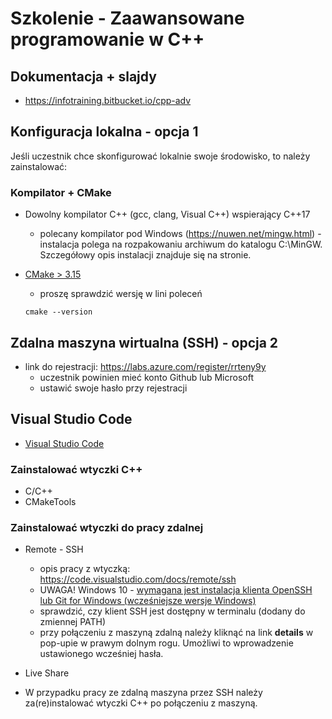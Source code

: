 # Szkolenie - Zaawansowane programowanie w C++ #

## Dokumentacja + slajdy

* https://infotraining.bitbucket.io/cpp-adv

## Konfiguracja lokalna - opcja 1

Jeśli uczestnik chce skonfigurować lokalnie swoje środowisko, to należy zainstalować:

### Kompilator + CMake

* Dowolny kompilator C++ (gcc, clang, Visual C++) wspierający C++17
  * polecany kompilator pod Windows (https://nuwen.net/mingw.html) - instalacja polega na rozpakowaniu archiwum do katalogu C:\MinGW. Szczegółowy opis instalacji znajduje się na stronie.

* [CMake > 3.15](https://cmake.org/)
  * proszę sprawdzić wersję w lini poleceń

  ```
  cmake --version
  ```

## Zdalna maszyna wirtualna (SSH) - opcja 2

* link do rejestracji: https://labs.azure.com/register/rrteny9y
  - uczestnik powinien mieć konto Github lub Microsoft
  - ustawić swoje hasło przy rejestracji

## Visual Studio Code

* [Visual Studio Code](https://code.visualstudio.com/)

### Zainstalować wtyczki C++

* C/C++
* CMakeTools

### Zainstalować wtyczki do pracy zdalnej

* Remote - SSH
  - opis pracy z wtyczką: https://code.visualstudio.com/docs/remote/ssh
  - UWAGA! Windows 10 - [wymagana jest instalacja klienta OpenSSH lub Git for Windows (wcześniejsze wersje Windows)](https://code.visualstudio.com/docs/remote/troubleshooting#_installing-a-supported-ssh-client)
  - sprawdzić, czy klient SSH jest dostępny w terminalu (dodany do zmiennej PATH)
  - przy połączeniu z maszyną zdalną należy kliknąć na link **details** w pop-upie w prawym dolnym rogu. Umożliwi to wprowadzenie ustawionego wcześniej hasła.

* Live Share

* W przypadku pracy ze zdalną maszyna przez SSH należy za(re)instalować wtyczki C++ po połączeniu z maszyną.
